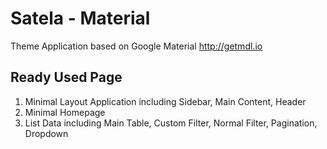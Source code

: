 # Satela - Material

Theme Application based on Google Material http://getmdl.io

## Ready Used Page

1. Minimal Layout Application including Sidebar, Main Content, Header
2. Minimal Homepage
3. List Data including Main Table, Custom Filter, Normal Filter, Pagination, Dropdown
